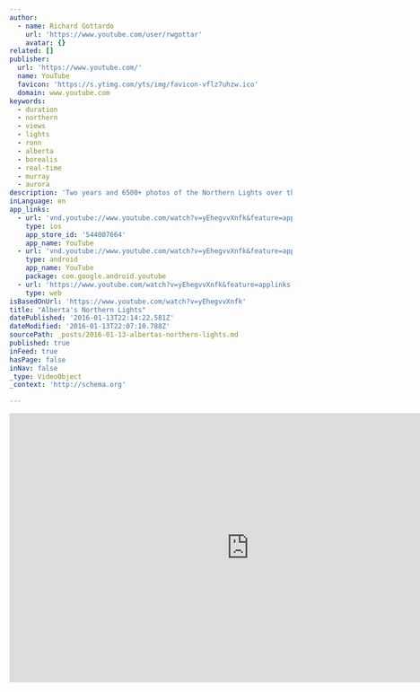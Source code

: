 ```yaml
---
author:
  - name: Richard Gottardo
    url: 'https://www.youtube.com/user/rwgottar'
    avatar: {}
related: []
publisher:
  url: 'https://www.youtube.com/'
  name: YouTube
  favicon: 'https://s.ytimg.com/yts/img/favicon-vflz7uhzw.ico'
  domain: www.youtube.com
keywords:
  - duration
  - northern
  - views
  - lights
  - ronn
  - alberta
  - borealis
  - real-time
  - murray
  - aurora
description: 'Two years and 6500+ photos of the Northern Lights over the Rockies of Southern Alberta info@richardgottardo.com for licensing info - no rebroadcast without explicit permission Made possible by generous funding from Consider it Fixed http://www.consideritfixed.ca Music: https://www.youtube.com/watch?v=wx4vsVT2P1s'
inLanguage: en
app_links:
  - url: 'vnd.youtube://www.youtube.com/watch?v=yEhegvvXnfk&feature=applinks'
    type: ios
    app_store_id: '544007664'
    app_name: YouTube
  - url: 'vnd.youtube://www.youtube.com/watch?v=yEhegvvXnfk&feature=applinks'
    type: android
    app_name: YouTube
    package: com.google.android.youtube
  - url: 'https://www.youtube.com/watch?v=yEhegvvXnfk&feature=applinks'
    type: web
isBasedOnUrl: 'https://www.youtube.com/watch?v=yEhegvvXnfk'
title: "Alberta's Northern Lights"
datePublished: '2016-01-13T22:14:22.581Z'
dateModified: '2016-01-13T22:07:10.788Z'
sourcePath: _posts/2016-01-13-albertas-northern-lights.md
published: true
inFeed: true
hasPage: false
inNav: false
_type: VideoObject
_context: 'http://schema.org'

---
```

<iframe src="https://cdn.embedly.com/widgets/media.html?src=https%3A%2F%2Fwww.youtube.com%2Fembed%2FyEhegvvXnfk%3Ffeature%3Doembed&amp;url=https%3A%2F%2Fwww.youtube.com%2Fwatch%3Fv%3DyEhegvvXnfk&amp;image=https%3A%2F%2Fi.ytimg.com%2Fvi%2FyEhegvvXnfk%2Fhqdefault.jpg&amp;key=b7d04c9b404c499eba89ee7072e1c4f7&amp;type=text%2Fhtml&amp;schema=youtube" width="854" height="480" scrolling="no" frameborder="0" allowfullscreen="allowfullscreen" style=""></iframe>